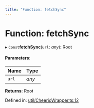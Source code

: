 ```yaml
---
title: "Function: fetchSync"
---
```


# Function: fetchSync

▸ `Const`**fetchSync**(`url`: *any*): Root

#### Parameters:

Name | Type |
:------ | :------ |
`url` | *any* |

**Returns:** Root

Defined in: [util/CheerioWrapper.ts:12](https://github.com/44x1carbon/gigantes/blob/2721068/src/util/CheerioWrapper.ts#L12)
